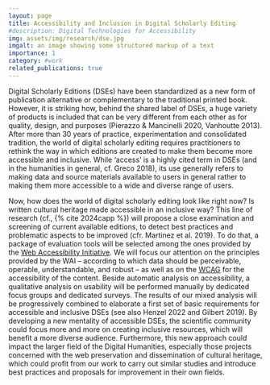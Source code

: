 ```yaml
---
layout: page
title: Accessibility and Inclusion in Digital Scholarly Editing
#description: Digital Technologies for Accessibility
img: assets/img/research/dse.jpg
imgalt: an image showing some structured markup of a text
importance: 1
category: #work
related_publications: true
---
```


Digital Scholarly Editions (DSEs) have been standardized as a new form of publication alternative or complementary to the traditional printed book. However, it is striking how, behind the shared label of DSEs, a huge variety of products is included that can be very different from each other as for quality, design, and purposes (Pierazzo & Mancinelli 2020, Vanhoutte 2013). After more than 30 years of practice, experimentation and consolidated tradition, the world of digital scholarly editing requires practitioners to rethink the way in which editions are created to make them become more accessible and inclusive. While ‘access’ is a highly cited term in DSEs (and in the humanities in general, cf. Greco 2018), its use generally refers to making data and source materials available to users in general rather to making them more accessible to a wide and diverse range of users. 

Now, how does the world of digital scholarly editing look like right now? Is written cultural heritage made accessible in an inclusive way? This line of research (cf., {% cite 2024capp %}) will propose a close examination and screening of current available editions, to detect best practices and problematic aspects to be improved (cfr. Martinez et al. 2019). To do that, a package of evaluation tools will be selected among the ones provided by the [Web Accessibility Initiative](https://www.w3.org/WAI/). We will focus our attention on the principles provided by the WAI – according to which data should be perceivable, operable, understandable, and robust – as well as on the [WCAG](https://www.w3.org/WAI/standards-guidelines/wcag/) for the accessibility of the content. Beside automatic analysis on accessibility, a qualitative analysis on usability will be performed manually by dedicated focus groups and dedicated surveys. 
The results of our mixed analysis will be progressively combined to elaborate a first set of basic requirements for accessible and inclusive DSEs (see also Henzel 2022 and Gilbert 2019). By developing a new mentality of accessible DSEs, the scientific community could focus more and more on creating inclusive resources, which will benefit a more diverse audience. Furthermore, this new approach could impact the larger field of the Digital Humanities, especially those projects concerned with the web preservation and dissemination of cultural heritage, which could profit from our work to carry out similar studies and introduce best practices and proposals for improvement in their own fields. 


